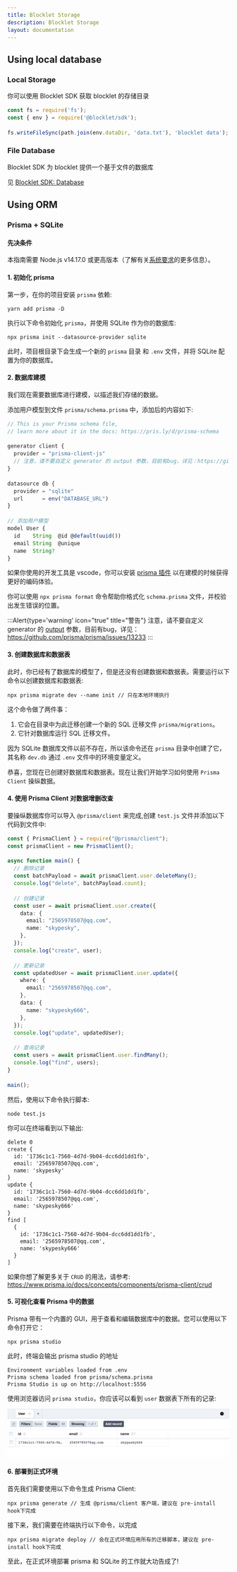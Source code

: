 ```yaml
---
title: Blocklet Storage
description: Blocklet Storage
layout: documentation
---
```


## Using local database

### Local Storage

你可以使用 Blocklet SDK 获取 blocklet 的存储目录

```js
const fs = require('fs');
const { env } = require('@blocklet/sdk');

fs.writeFileSync(path.join(env.dataDir, 'data.txt'), 'blocklet data');
```

### File Database

Blocklet SDK 为 blocklet 提供一个基于文件的数据库

见 [Blocklet SDK: Database](/reference/blocklet-sdk#database)

<!-- ## Using browser database -->

<!-- ## Using Remote database -->

<!-- ## Using decentralized data store -->

## Using ORM 

### Prisma + SQLite 

#### 先决条件

本指南需要 Node.js v14.17.0 或更高版本（了解有关[系统要求](https://www.prisma.io/docs/reference/system-requirements)的更多信息）。

#### 1. 初始化 prisma 

第一步，在你的项目安装 `prisma` 依赖:

```shell
yarn add prisma -D
```

执行以下命令初始化 `prisma`，并使用 SQLite 作为你的数据库:

```
npx prisma init --datasource-provider sqlite
```

此时，项目根目录下会生成一个新的 `prisma` 目录 和 `.env` 文件，并将 SQLite 配置为你的数据库。

#### 2. 数据库建模

我们现在需要数据库进行建模，以描述我们存储的数据。

添加用户模型到文件 `prisma/schema.prisma` 中，添加后的内容如下:

```typescript
// This is your Prisma schema file,
// learn more about it in the docs: https://pris.ly/d/prisma-schema

generator client {
  provider = "prisma-client-js"
  // 注意，请不要自定义 generator 的 output 参数，目前有bug，详见：https://github.com/prisma/prisma/issues/13233
}

datasource db {
  provider = "sqlite"
  url      = env("DATABASE_URL")
}

// 添加用户模型
model User {
  id    String  @id @default(uuid())
  email String  @unique
  name  String?
}
```

如果你使用的开发工具是 vscode，你可以安装 [prisma 插件](https://marketplace.visualstudio.com/items?itemName=Prisma.prisma) 以在建模的时候获得更好的编码体验。

你可以使用 `npx prisma format` 命令帮助你格式化 `schema.prisma` 文件，并校验出发生错误的位置。

:::Alert{type='warning' icon="true" title="警告"}
注意，请不要自定义 generator 的 [output](https://www.prisma.io/docs/reference/api-reference/prisma-schema-reference#generator) 参数，目前有bug，详见：https://github.com/prisma/prisma/issues/13233
:::

#### 3. 创建数据库和数据表

此时，你已经有了数据库的模型了，但是还没有创建数据和数据表。需要运行以下命令以创建数据库和数据表:

```shell
npx prisma migrate dev --name init // 只在本地环境执行
```

这个命令做了两件事：

1. 它会在目录中为此迁移创建一个新的 SQL 迁移文件 `prisma/migrations`。
2. 它针对数据库运行 SQL 迁移文件。

因为 SQLite 数据库文件以前不存在，所以该命令还在 `prisma` 目录中创建了它，其名称 `dev.db` 通过 `.env` 文件中的环境变量定义。

恭喜，您现在已创建好数据库和数据表。现在让我们开始学习如何使用 `Prisma Client` 操纵数据。

#### 4. 使用 Prisma Client 对数据增删改查

要操纵数据库你可以导入 `@prisma/client` 来完成,创建 `test.js` 文件并添加以下代码到文件中:

```typescript
const { PrismaClient } = require("@prisma/client");
const prismaClient = new PrismaClient();

async function main() {
  // 删除记录
  const batchPayload = await prismaClient.user.deleteMany();
  console.log("delete", batchPayload.count);

  // 创建记录
  const user = await prismaClient.user.create({
    data: {
      email: "2565978507@qq.com",
      name: "skypesky",
    },
  });
  console.log("create", user);

  // 更新记录
  const updatedUser = await prismaClient.user.update({
    where: {
      email: "2565978507@qq.com",
    },
    data: {
      name: "skypesky666",
    },
  });
  console.log("update", updatedUser);

  // 查询记录
  const users = await prismaClient.user.findMany();
  console.log("find", users);
}

main();
```

然后，使用以下命令执行脚本:

```shell
node test.js
```

你可以在终端看到以下输出:

```shell
delete 0
create {
  id: '1736c1c1-7560-4d7d-9b04-dcc6dd1dd1fb',
  email: '2565978507@qq.com',
  name: 'skypesky'
}
update {
  id: '1736c1c1-7560-4d7d-9b04-dcc6dd1dd1fb',
  email: '2565978507@qq.com',
  name: 'skypesky666'
}
find [
  {
    id: '1736c1c1-7560-4d7d-9b04-dcc6dd1dd1fb',
    email: '2565978507@qq.com',
    name: 'skypesky666'
  }
]
```

如果你想了解更多关于 `CRUD` 的用法，请参考: https://www.prisma.io/docs/concepts/components/prisma-client/crud

#### 5. 可视化查看 Prisma 中的数据

Prisma 带有一个内置的 GUI，用于查看和编辑数据库中的数据。您可以使用以下命令打开它：

```shell
npx prisma studio
```

此时，终端会输出 prisma studio 的地址

```shell
Environment variables loaded from .env
Prisma schema loaded from prisma/schema.prisma
Prisma Studio is up on http://localhost:5556
```

使用浏览器访问 `prisma studio`，你应该可以看到 `user` 数据表下所有的记录:

![](./images/view-user-model.prisma-studio.png)

#### 6. 部署到正式环境

首先我们需要使用以下命令生成 Prisma Client:

```shell
npx prisma generate // 生成 @prisma/client 客户端，建议在 pre-install hook下完成
```

接下来，我们需要在终端执行以下命令，以完成

```shell
npx prisma migrate deploy // 会在正式环境应用所有的迁移脚本，建议在 pre-install hook下完成
```

至此，在正式环境部署 prisma 和 SQLite 的工作就大功告成了!
